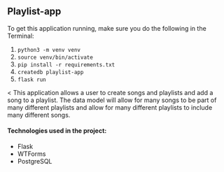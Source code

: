 ## Playlist-app

To get this application running, make sure you do the following in the Terminal:

1. `python3 -m venv venv`
2. `source venv/bin/activate`
3. `pip install -r requirements.txt`
4. `createdb playlist-app`
5. `flask run`

< This application allows a user to create songs and playlists and add a song to a playlist. The data model will allow for many songs to be part of many different playlists and allow for many different playlists to include many different songs.

#### Technologies used in the project:
- Flask
- WTForms
- PostgreSQL
